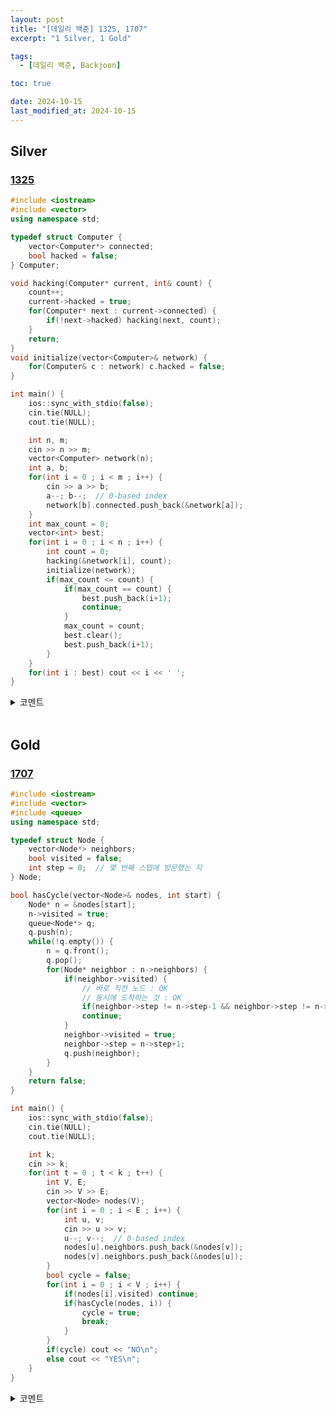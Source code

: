 ```yaml
---
layout: post
title: "[데일리 백준] 1325, 1707"
excerpt: "1 Silver, 1 Gold"

tags:
  - [데일리 백준, Backjoon]

toc: true

date: 2024-10-15
last_modified_at: 2024-10-15
---
```

## Silver
### [1325][def]

```c++
#include <iostream>
#include <vector>
using namespace std;

typedef struct Computer {
    vector<Computer*> connected;
    bool hacked = false;
} Computer;

void hacking(Computer* current, int& count) {
    count++;
    current->hacked = true;
    for(Computer* next : current->connected) {
        if(!next->hacked) hacking(next, count);
    }
    return;
}
void initialize(vector<Computer>& network) {
    for(Computer& c : network) c.hacked = false;
}

int main() {
    ios::sync_with_stdio(false);
    cin.tie(NULL);
    cout.tie(NULL);

    int n, m;
    cin >> n >> m;
    vector<Computer> network(n);
    int a, b;
    for(int i = 0 ; i < m ; i++) {
        cin >> a >> b;
        a--; b--;  // 0-based index
        network[b].connected.push_back(&network[a]);
    }
    int max_count = 0;
    vector<int> best;
    for(int i = 0 ; i < n ; i++) {
        int count = 0;
        hacking(&network[i], count);
        initialize(network);
        if(max_count <= count) {
            if(max_count == count) {
                best.push_back(i+1);
                continue;
            }
            max_count = count;
            best.clear();
            best.push_back(i+1);
        }
    }
    for(int i : best) cout << i << ' ';
}
```

<details>
<summary>코멘트</summary>
<div markdown="1">

- 무난한 그래프 탐색 문제.

- 가장 긴 그래프 연결을 찾는 브루트포스 문제.

</div>
</details>

<br>

## Gold
### [1707][def2]

```c++
#include <iostream>
#include <vector>
#include <queue>
using namespace std;

typedef struct Node {
    vector<Node*> neighbors;
    bool visited = false;
    int step = 0;  // 몇 번째 스텝에 방문했는 지
} Node;

bool hasCycle(vector<Node>& nodes, int start) {
    Node* n = &nodes[start];
    n->visited = true;
    queue<Node*> q;
    q.push(n);
    while(!q.empty()) {
        n = q.front();
        q.pop();
        for(Node* neighbor : n->neighbors) {
            if(neighbor->visited) {
                // 바로 직전 노드 : OK
                // 동시에 도착하는 것 : OK
                if(neighbor->step != n->step-1 && neighbor->step != n->step+1) return true;
                continue;
            }
            neighbor->visited = true;
            neighbor->step = n->step+1;
            q.push(neighbor);
        }
    }
    return false;
}

int main() {
    ios::sync_with_stdio(false);
    cin.tie(NULL);
    cout.tie(NULL);

    int k;
    cin >> k;
    for(int t = 0 ; t < k ; t++) {
        int V, E;
        cin >> V >> E;
        vector<Node> nodes(V);
        for(int i = 0 ; i < E ; i++) {
            int u, v;
            cin >> u >> v;
            u--; v--;  // 0-based index
            nodes[u].neighbors.push_back(&nodes[v]);
            nodes[v].neighbors.push_back(&nodes[u]);
        }
        bool cycle = false;
        for(int i = 0 ; i < V ; i++) {
            if(nodes[i].visited) continue;
            if(hasCycle(nodes, i)) {
                cycle = true;
                break;
            }
        }
        if(cycle) cout << "NO\n";
        else cout << "YES\n";
    }
}
```

<details>
<summary>코멘트</summary>
<div markdown="1">

- 이분 그래프 : 그래프를 두 개의 집합으로 나누는데, 같은 집합에 들어있는 노드들끼리는 서로 인접하지 않도록 나눌 수 있는 그래프.  

- 내가 깨달은 이분 그래프의 특성
  - (1) 기본적으로 사이클이 존재하면 안된다.  
  - (2) 단, 사이클이 존재하더라도 BFS 기준 같은 시간에 도착 한다면 이분 그래프가 될 수도 있다.   

</div>
</details>


[def]: https://www.acmicpc.net/problem/1325
[def2]: https://www.acmicpc.net/problem/1707